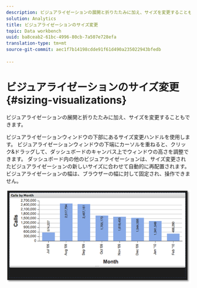 ```yaml
---
description: ビジュアライゼーションの展開と折りたたみに加え、サイズを変更することもできます。
solution: Analytics
title: ビジュアライゼーションのサイズ変更
topic: Data workbench
uuid: ba8ceab2-61bc-4996-80cb-7a507e728efa
translation-type: tm+mt
source-git-commit: aec1f7b14198cdde91f61d490a235022943bfedb

---
```



# ビジュアライゼーションのサイズ変更{#sizing-visualizations}

ビジュアライゼーションの展開と折りたたみに加え、サイズを変更することもできます。

ビジュアライゼーションウィンドウの下部にあるサイズ変更ハンドルを使用します。 ビジュアライゼーションウィンドウの下端にカーソルを重ねると、クリック&amp;ドラッグして、ダッシュボードのキャンバス上でウィンドウの高さを調整できます。 ダッシュボード内の他のビジュアライゼーションは、サイズ変更されたビジュアライゼーションの新しいサイズに合わせて自動的に再配置されます。 ビジュアライゼーションの幅は、ブラウザーの幅に対して固定され、操作できません。

![](assets/size_visual.png)

